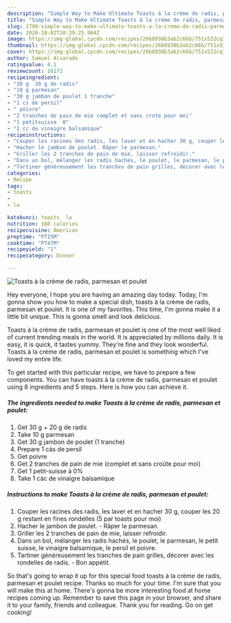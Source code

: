 ```yaml
---
description: "Simple Way to Make Ultimate Toasts à la crème de radis, parmesan et poulet"
title: "Simple Way to Make Ultimate Toasts à la crème de radis, parmesan et poulet"
slug: 1798-simple-way-to-make-ultimate-toasts-a-la-creme-de-radis-parmesan-et-poulet
date: 2020-10-02T20:39:25.904Z
image: https://img-global.cpcdn.com/recipes/26b8938b3ab2c66b/751x532cq70/toasts-a-la-creme-de-radis-parmesan-et-poulet-photo-principale-de-la-recette.jpg
thumbnail: https://img-global.cpcdn.com/recipes/26b8938b3ab2c66b/751x532cq70/toasts-a-la-creme-de-radis-parmesan-et-poulet-photo-principale-de-la-recette.jpg
cover: https://img-global.cpcdn.com/recipes/26b8938b3ab2c66b/751x532cq70/toasts-a-la-creme-de-radis-parmesan-et-poulet-photo-principale-de-la-recette.jpg
author: Samuel Alvarado
ratingvalue: 4.1
reviewcount: 16172
recipeingredient:
- "30 g  20 g de radis"
- "10 g parmesan"
- "30 g jambon de poulet 1 tranche"
- "1 cs de persil"
- " poivre"
- "2 tranches de pain de mie complet et sans crote pour moi"
- "1 petitsuisse  0"
- "1 cc de vinaigre balsamique"
recipeinstructions:
- "Couper les racines des radis, les laver et en hacher 30 g, couper les 20 g restant en fines rondelles (5 par toasts pour moi)"
- "Hacher le jambon de poulet. Râper le parmesan."
- "Griller les 2 tranches de pain de mie, laisser refroidir."
- "Dans un bol, mélanger les radis hachés, le poulet, le parmesan, le petit suisse, le vinaigre balsamique, le persil et poivre."
- "Tartiner généreusement les tranches de pain grilles, décorer avec les rondelles de radis. Bon appétit."
categories:
- Recipe
tags:
- toasts
- 
- la

katakunci: toasts  la 
nutrition: 160 calories
recipecuisine: American
preptime: "PT15M"
cooktime: "PT47M"
recipeyield: "1"
recipecategory: Dinner

---
```



![Toasts à la crème de radis, parmesan et poulet](https://img-global.cpcdn.com/recipes/26b8938b3ab2c66b/751x532cq70/toasts-a-la-creme-de-radis-parmesan-et-poulet-photo-principale-de-la-recette.jpg)

Hey everyone, I hope you are having an amazing day today. Today, I'm gonna show you how to make a special dish, toasts à la crème de radis, parmesan et poulet. It is one of my favorites. This time, I'm gonna make it a little bit unique. This is gonna smell and look delicious.

Toasts à la crème de radis, parmesan et poulet is one of the most well liked of current trending meals in the world. It is appreciated by millions daily. It is easy, it is quick, it tastes yummy. They're fine and they look wonderful. Toasts à la crème de radis, parmesan et poulet is something which I've loved my entire life.




To get started with this particular recipe, we have to prepare a few components. You can have toasts à la crème de radis, parmesan et poulet using 8 ingredients and 5 steps. Here is how you can achieve it.

<!--inarticleads1-->

##### The ingredients needed to make Toasts à la crème de radis, parmesan et poulet:

1. Get 30 g + 20 g de radis
1. Take 10 g parmesan
1. Get 30 g jambon de poulet (1 tranche)
1. Prepare 1 càs de persil
1. Get  poivre
1. Get 2 tranches de pain de mie (complet et sans croûte pour moi)
1. Get 1 petit-suisse à 0%
1. Take 1 càc de vinaigre balsamique




<!--inarticleads2-->

##### Instructions to make Toasts à la crème de radis, parmesan et poulet:

1. Couper les racines des radis, les laver et en hacher 30 g, couper les 20 g restant en fines rondelles (5 par toasts pour moi)
1. Hacher le jambon de poulet. - Râper le parmesan.
1. Griller les 2 tranches de pain de mie, laisser refroidir.
1. Dans un bol, mélanger les radis hachés, le poulet, le parmesan, le petit suisse, le vinaigre balsamique, le persil et poivre.
1. Tartiner généreusement les tranches de pain grilles, décorer avec les rondelles de radis. - Bon appétit.




So that's going to wrap it up for this special food toasts à la crème de radis, parmesan et poulet recipe. Thanks so much for your time. I'm sure that you will make this at home. There's gonna be more interesting food at home recipes coming up. Remember to save this page in your browser, and share it to your family, friends and colleague. Thank you for reading. Go on get cooking!
